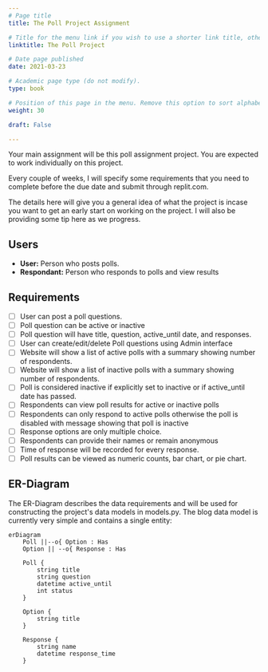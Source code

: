 ```yaml
---
# Page title
title: The Poll Project Assignment

# Title for the menu link if you wish to use a shorter link title, otherwise remove this option.
linktitle: The Poll Project

# Date page published
date: 2021-03-23

# Academic page type (do not modify).
type: book

# Position of this page in the menu. Remove this option to sort alphabetically.
weight: 30

draft: False

---
```


Your main assignment will be this poll assignment project. You are expected to work individually on this project.

Every couple of weeks, I will specify some requirements that you need to complete before the due date and submit through replit.com.

The details here will give you a general idea of what the project is incase you want to get an early start on working on the project. I will also be providing some tip here as we progress.

## Users
- **User:** Person who posts polls.
- **Respondant:** Person who responds to polls and view results

## Requirements

- [ ] User can post a poll questions.
- [ ] Poll question can be active or inactive
- [ ] Poll question will have title, question, active_until date, and responses.
- [ ] User can create/edit/delete Poll questions using Admin interface
- [ ] Website will show a list of active polls with a summary showing number of respondents.
- [ ] Website will show a list of inactive polls with a summary showing number of respondents.
- [ ] Poll is considered inactive if explicitly set to inactive or if active_until date has passed.
- [ ] Respondents can view poll results for active or inactive polls
- [ ] Respondents can only respond to active polls otherwise the poll is disabled with message showing that poll is inactive
- [ ] Response options are only multiple choice.
- [ ] Respondents can provide their names or remain anonymous
- [ ] Time of response will be recorded for every response.
- [ ] Poll results can be viewed as numeric counts, bar chart, or pie chart.

## ER-Diagram

The ER-Diagram describes the data requirements and will be used for constructing the project's data models in models.py. The blog data model is currently very simple and contains a single entity:

```mermaid
erDiagram
    Poll ||--o{ Option : Has
    Option || --o{ Response : Has

    Poll {
        string title
        string question
        datetime active_until
        int status 
    }
    
    Option {
        string title
    }

    Response {
        string name
        datetime response_time
    }
```


